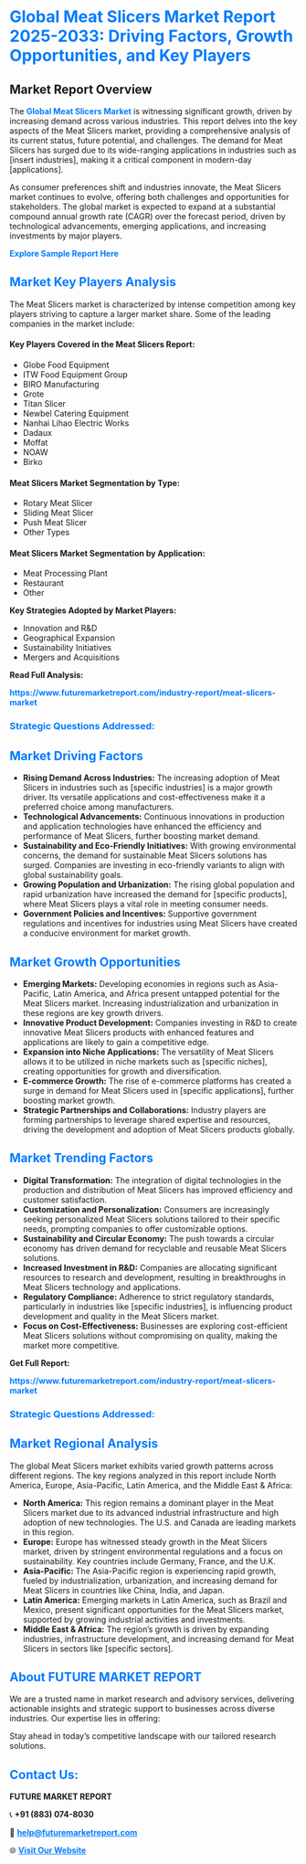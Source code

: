 <h1 style="color: #007BFF;">Global Meat Slicers Market Report 2025-2033: Driving Factors, Growth Opportunities, and Key Players</h1>

<section id="overview">
<h2>Market Report Overview</h2>
<p>The <a href="https://www.futuremarketreport.com/industry-report/meat-slicers-market" style="color: #007BFF; text-decoration: none;"><strong>Global Meat Slicers Market</strong></a> is witnessing significant growth, driven by increasing demand across various industries. This report delves into the key aspects of the Meat Slicers market, providing a comprehensive analysis of its current status, future potential, and challenges. The demand for Meat Slicers has surged due to its wide-ranging applications in industries such as [insert industries], making it a critical component in modern-day [applications].</p>
<p>As consumer preferences shift and industries innovate, the Meat Slicers market continues to evolve, offering both challenges and opportunities for stakeholders. The global market is expected to expand at a substantial compound annual growth rate (CAGR) over the forecast period, driven by technological advancements, emerging applications, and increasing investments by major players.</p>
</section>

<section id="overview">
<p><a href="https://www.futuremarketreport.com/request-sample/reportId=88142" style="color: #007BFF; text-decoration: none;"><strong>Explore Sample Report Here</strong></a></p>
</section>

<section id="key-players">
<h2 style="color: #007BFF;">Market Key Players Analysis</h2>
<p>The Meat Slicers market is characterized by intense competition among key players striving to capture a larger market share. Some of the leading companies in the market include:</p>
<h4>Key Players Covered in the Meat Slicers Report:</h4>
<ul><li>Globe Food Equipment</li><li>ITW Food Equipment Group</li><li>BIRO Manufacturing</li><li>Grote</li><li>Titan Slicer</li><li>Newbel Catering Equipment</li><li>Nanhai Lihao Electric Works</li><li>Dadaux</li><li>Moffat</li><li>NOAW</li><li>Birko</li></ul>
<h4>Meat Slicers Market Segmentation by Type:</h4>
<ul><li>Rotary Meat Slicer</li><li>Sliding Meat Slicer</li><li>Push Meat Slicer</li><li>Other Types</li></ul>

<h4>Meat Slicers Market Segmentation by Application:</h4>
<ul><li>Meat Processing Plant</li><li>Restaurant</li><li>Other</li></ul>
<p><strong>Key Strategies Adopted by Market Players:</strong></p>
<ul>
<li>Innovation and R&D</li>
<li>Geographical Expansion</li>
<li>Sustainability Initiatives</li>
<li>Mergers and Acquisitions</li>
</ul>
</section>

<section>
<p><strong>Read Full Analysis: </strong></p><a href="https://www.futuremarketreport.com/industry-report/meat-slicers-market" style="color: #007BFF; text-decoration: none;"><strong>https://www.futuremarketreport.com/industry-report/meat-slicers-market</strong></a>
<h3 style="color: #007BFF;">Strategic Questions Addressed:</h3>
</section>

<section id="driving-factors">
<h2 style="color: #007BFF;">Market Driving Factors</h2>
<ul>
<li><strong>Rising Demand Across Industries:</strong> The increasing adoption of Meat Slicers in industries such as [specific industries] is a major growth driver. Its versatile applications and cost-effectiveness make it a preferred choice among manufacturers.</li>
<li><strong>Technological Advancements:</strong> Continuous innovations in production and application technologies have enhanced the efficiency and performance of Meat Slicers, further boosting market demand.</li>
<li><strong>Sustainability and Eco-Friendly Initiatives:</strong> With growing environmental concerns, the demand for sustainable Meat Slicers solutions has surged. Companies are investing in eco-friendly variants to align with global sustainability goals.</li>
<li><strong>Growing Population and Urbanization:</strong> The rising global population and rapid urbanization have increased the demand for [specific products], where Meat Slicers plays a vital role in meeting consumer needs.</li>
<li><strong>Government Policies and Incentives:</strong> Supportive government regulations and incentives for industries using Meat Slicers have created a conducive environment for market growth.</li>
</ul>
</section>

<section id="growth-opportunities">
<h2 style="color: #007BFF;">Market Growth Opportunities</h2>
<ul>
<li><strong>Emerging Markets:</strong> Developing economies in regions such as Asia-Pacific, Latin America, and Africa present untapped potential for the Meat Slicers market. Increasing industrialization and urbanization in these regions are key growth drivers.</li>
<li><strong>Innovative Product Development:</strong> Companies investing in R&D to create innovative Meat Slicers products with enhanced features and applications are likely to gain a competitive edge.</li>
<li><strong>Expansion into Niche Applications:</strong> The versatility of Meat Slicers allows it to be utilized in niche markets such as [specific niches], creating opportunities for growth and diversification.</li>
<li><strong>E-commerce Growth:</strong> The rise of e-commerce platforms has created a surge in demand for Meat Slicers used in [specific applications], further boosting market growth.</li>
<li><strong>Strategic Partnerships and Collaborations:</strong> Industry players are forming partnerships to leverage shared expertise and resources, driving the development and adoption of Meat Slicers products globally.</li>
</ul>
</section>

<section id="trending-factors">
<h2 style="color: #007BFF;">Market Trending Factors</h2>
<ul>
<li><strong>Digital Transformation:</strong> The integration of digital technologies in the production and distribution of Meat Slicers has improved efficiency and customer satisfaction.</li>
<li><strong>Customization and Personalization:</strong> Consumers are increasingly seeking personalized Meat Slicers solutions tailored to their specific needs, prompting companies to offer customizable options.</li>
<li><strong>Sustainability and Circular Economy:</strong> The push towards a circular economy has driven demand for recyclable and reusable Meat Slicers solutions.</li>
<li><strong>Increased Investment in R&D:</strong> Companies are allocating significant resources to research and development, resulting in breakthroughs in Meat Slicers technology and applications.</li>
<li><strong>Regulatory Compliance:</strong> Adherence to strict regulatory standards, particularly in industries like [specific industries], is influencing product development and quality in the Meat Slicers market.</li>
<li><strong>Focus on Cost-Effectiveness:</strong> Businesses are exploring cost-efficient Meat Slicers solutions without compromising on quality, making the market more competitive.</li>
</ul>
</section>

<section>
<p><strong>Get Full Report: </strong></p><a href="https://www.futuremarketreport.com/industry-report/meat-slicers-market" style="color: #007BFF; text-decoration: none;"><strong>https://www.futuremarketreport.com/industry-report/meat-slicers-market</strong></a>
<h3 style="color: #007BFF;">Strategic Questions Addressed:</h3>
</section>


<section id="regional-analysis">
<h2 style="color: #007BFF;">Market Regional Analysis</h2>
<p>The global Meat Slicers market exhibits varied growth patterns across different regions. The key regions analyzed in this report include North America, Europe, Asia-Pacific, Latin America, and the Middle East & Africa:</p>
<ul>
<li><strong>North America:</strong> This region remains a dominant player in the Meat Slicers market due to its advanced industrial infrastructure and high adoption of new technologies. The U.S. and Canada are leading markets in this region.</li>
<li><strong>Europe:</strong> Europe has witnessed steady growth in the Meat Slicers market, driven by stringent environmental regulations and a focus on sustainability. Key countries include Germany, France, and the U.K.</li>
<li><strong>Asia-Pacific:</strong> The Asia-Pacific region is experiencing rapid growth, fueled by industrialization, urbanization, and increasing demand for Meat Slicers in countries like China, India, and Japan.</li>
<li><strong>Latin America:</strong> Emerging markets in Latin America, such as Brazil and Mexico, present significant opportunities for the Meat Slicers market, supported by growing industrial activities and investments.</li>
<li><strong>Middle East & Africa:</strong> The region’s growth is driven by expanding industries, infrastructure development, and increasing demand for Meat Slicers in sectors like [specific sectors].</li>
</ul>
</section>

<footer>
<h2 style="color: #007BFF;">About FUTURE MARKET REPORT</h2>
<p>We are a trusted name in market research and advisory services, delivering actionable insights and strategic support to businesses across diverse industries. Our expertise lies in offering:</p>

<p>Stay ahead in today’s competitive landscape with our tailored research solutions.</p>

<h2 style="color: #007BFF;">Contact Us:</h2>
<p><strong>FUTURE MARKET REPORT</strong></p>
<p>📞 <strong>+91 (883) 074-8030</strong></p>
<p>📧 <strong><a href="mailto:help@futuremarketreport.com" style="color: #007BFF;">help@futuremarketreport.com</a></strong></p>
<p>🌐 <strong><a href="https://www.futuremarketreport.com/" style="color: #007BFF;">Visit Our Website</a></strong></p>
</footer>